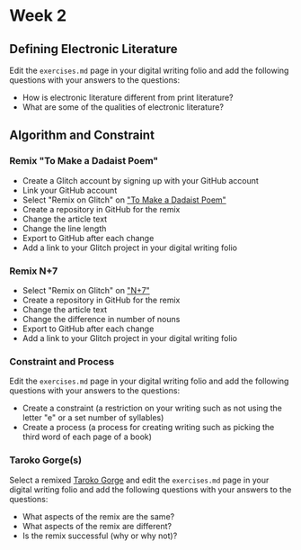 # Week 2

## Defining Electronic Literature

Edit the `exercises.md` page in your digital writing folio and add the following questions with your answers to the questions:

- How is electronic literature different from print literature?
- What are some of the qualities of electronic literature?

## Algorithm and Constraint

### Remix "To Make a Dadaist Poem"

- Create a Glitch account by signing up with your GitHub account
- Link your GitHub account
- Select "Remix on Glitch" on ["To Make a Dadaist Poem"](https://to-make-a-dadaist-poem.glitch.me)
- Create a repository in GitHub for the remix
- Change the article text
- Change the line length
- Export to GitHub after each change
- Add a link to your Glitch project in your digital writing folio

### Remix N+7

- Select "Remix on Glitch" on ["N+7"](https://n-plus-7.glitch.me)
- Create a repository in GitHub for the remix
- Change the article text
- Change the difference in number of nouns
- Export to GitHub after each change
- Add a link to your Glitch project in your digital writing folio

### Constraint and Process

Edit the `exercises.md` page in your digital writing folio and add the following questions with your answers to the questions:

- Create a constraint (a restriction on your writing such as not using the letter "e" or a set number of syllables)
- Create a process (a process for creating writing such as picking the third word of each page of a book)

### Taroko Gorge(s)

Select a remixed [Taroko Gorge](https://nickm.com/taroko_gorge/) and edit the `exercises.md` page in your digital writing folio and add the following questions with your answers to the questions:

- What aspects of the remix are the same?
- What aspects of the remix are different?
- Is the remix successful (why or why not)?
